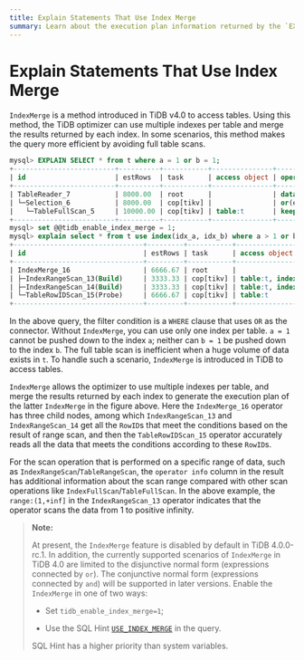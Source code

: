 ```yaml
---
title: Explain Statements That Use Index Merge
summary: Learn about the execution plan information returned by the `EXPLAIN` statement in TiDB.
---
```


# Explain Statements That Use Index Merge

`IndexMerge` is a method introduced in TiDB v4.0 to access tables. Using this method, the TiDB optimizer can use multiple indexes per table and merge the results returned by each index. In some scenarios, this method makes the query more efficient by avoiding full table scans.

```sql
mysql> EXPLAIN SELECT * from t where a = 1 or b = 1;
+-------------------------+----------+-----------+---------------+--------------------------------------+
| id                      | estRows  | task      | access object | operator info                        |
+-------------------------+----------+-----------+---------------+--------------------------------------+
| TableReader_7           | 8000.00  | root      |               | data:Selection_6                     |
| └─Selection_6           | 8000.00  | cop[tikv] |               | or(eq(test.t.a, 1), eq(test.t.b, 1)) |
|   └─TableFullScan_5     | 10000.00 | cop[tikv] | table:t       | keep order:false, stats:pseudo       |
+-------------------------+----------+-----------+---------------+--------------------------------------+
mysql> set @@tidb_enable_index_merge = 1;
mysql> explain select * from t use index(idx_a, idx_b) where a > 1 or b > 1;
+--------------------------------+---------+-----------+-------------------------+------------------------------------------------+
| id                             | estRows | task      | access object           | operator info                                  |
+--------------------------------+---------+-----------+-------------------------+------------------------------------------------+
| IndexMerge_16                  | 6666.67 | root      |                         |                                                |
| ├─IndexRangeScan_13(Build)     | 3333.33 | cop[tikv] | table:t, index:idx_a(a) | range:(1,+inf], keep order:false, stats:pseudo |
| ├─IndexRangeScan_14(Build)     | 3333.33 | cop[tikv] | table:t, index:idx_b(b) | range:(1,+inf], keep order:false, stats:pseudo |
| └─TableRowIDScan_15(Probe)     | 6666.67 | cop[tikv] | table:t                 | keep order:false, stats:pseudo                 |
+--------------------------------+---------+-----------+-------------------------+------------------------------------------------+
```

In the above query, the filter condition is a `WHERE` clause that uses `OR` as the connector. Without `IndexMerge`, you can use only one index per table. `a = 1` cannot be pushed down to the index `a`; neither can `b = 1` be pushed down to the index `b`. The full table scan is inefficient when a huge volume of data exists in `t`. To handle such a scenario, `IndexMerge` is introduced in TiDB to access tables.

`IndexMerge` allows the optimizer to use multiple indexes per table, and merge the results returned by each index to generate the execution plan of the latter `IndexMerge` in the figure above. Here the `IndexMerge_16` operator has three child nodes, among which `IndexRangeScan_13` and `IndexRangeScan_14` get all the `RowID`s that meet the conditions based on the result of range scan, and then the `TableRowIDScan_15` operator accurately reads all the data that meets the conditions according to these `RowID`s.

For the scan operation that is performed on a specific range of data, such as `IndexRangeScan`/`TableRangeScan`, the `operator info` column in the result has additional information about the scan range compared with other scan operations like `IndexFullScan`/`TableFullScan`. In the above example, the `range:(1,+inf]` in the `IndexRangeScan_13` operator indicates that the operator scans the data from 1 to positive infinity.

> **Note:**
>
> At present, the `IndexMerge` feature is disabled by default in TiDB 4.0.0-rc.1. In addition, the currently supported scenarios of `IndexMerge` in TiDB 4.0 are limited to the disjunctive normal form (expressions connected by `or`). The conjunctive normal form (expressions connected by `and`) will be supported in later versions. Enable the `IndexMerge` in one of two ways:
>
> - Set `tidb_enable_index_merge=1`;
>
> - Use the SQL Hint [`USE_INDEX_MERGE`](/optimizer-hints.md#use_index_merget1_name-idx1_name--idx2_name-) in the query.
>
> SQL Hint has a higher priority than system variables.